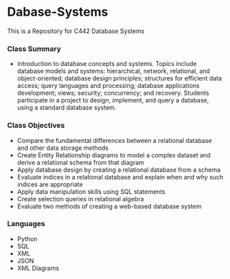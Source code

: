 # Dabase-Systems
This is a Repository for C442 Database Systems

### Class Summary

- Introduction to database concepts and systems. Topics include database models and systems: hierarchical, network, relational, and object-oriented; database design principles; structures for efficient data access; query languages and processing; database applications development; views; security; concurrency; and recovery. Students participate in a project to design, implement, and query a database, using a standard database system.

### Class Objectives

- Compare the fundamental differences between a relational database and other data storage methods
- Create Entity Relationship diagrams to model a complex dataset and derive a relational schema from that diagram
- Apply database design by creating a relational database from a schema
- Evaluate indices in a relational database and explain when and why such indices are appropriate
- Apply data manipulation skills using SQL statements
- Create selection queries in relational algebra
- Evaluate two methods of creating a web-based database system

### Languages

- Python
- SQL
- XML
- JSON
- XML Diagrams
